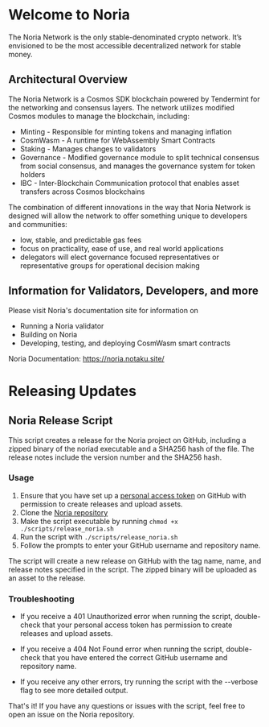 # Welcome to Noria

The Noria Network is the only stable-denominated crypto network. It’s envisioned to be the most accessible decentralized network for stable money.

## Architectural Overview
The Noria Network is a Cosmos SDK blockchain powered by Tendermint for the networking and consensus layers. The network utilizes modified Cosmos modules to manage the blockchain, including:
- Minting - Responsible for minting tokens and managing inflation
- CosmWasm - A runtime for WebAssembly Smart Contracts
- Staking - Manages changes to validators
- Governance - Modified governance module to split technical consensus from social consensus, and manages the governance system for token holders
- IBC - Inter-Blockchain Communication protocol that enables asset transfers across Cosmos blockchains

The combination of different innovations in the way that Noria Network is designed will allow the network to offer something unique to developers and communities:
- low, stable, and predictable gas fees
- focus on practicality, ease of use, and real world applications
- delegators will elect governance focused representatives or representative groups for operational decision making

## Information for Validators, Developers, and more

Please visit Noria's documentation site for information on
- Running a Noria validator
- Building on Noria
- Developing, testing, and deploying CosmWasm smart contracts

Noria Documentation: https://noria.notaku.site/

# Releasing Updates
## Noria Release Script
This script creates a release for the Noria project on GitHub, including a zipped binary of the noriad executable and a SHA256 hash of the file. The release notes include the version number and the SHA256 hash.

### Usage

1. Ensure that you have set up a [personal access token](https://docs.github.com/en/authentication/keeping-your-account-and-data-secure/creating-a-personal-access-token) on GitHub with permission to create releases and upload assets.
1. Clone the [Noria repository](https://github.com/noria-net/noria/)
1. Make the script executable by running `chmod +x ./scripts/release_noria.sh`
1. Run the script with `./scripts/release_noria.sh`
1. Follow the prompts to enter your GitHub username and repository name.

The script will create a new release on GitHub with the tag name, name, and release notes specified in the script. The zipped binary will be uploaded as an asset to the release.

### Troubleshooting
* If you receive a 401 Unauthorized error when running the script, double-check that your personal access token has permission to create releases and upload assets.

* If you receive a 404 Not Found error when running the script, double-check that you have entered the correct GitHub username and repository name.

* If you receive any other errors, try running the script with the --verbose flag to see more detailed output.

That's it! If you have any questions or issues with the script, feel free to open an issue on the Noria repository.
